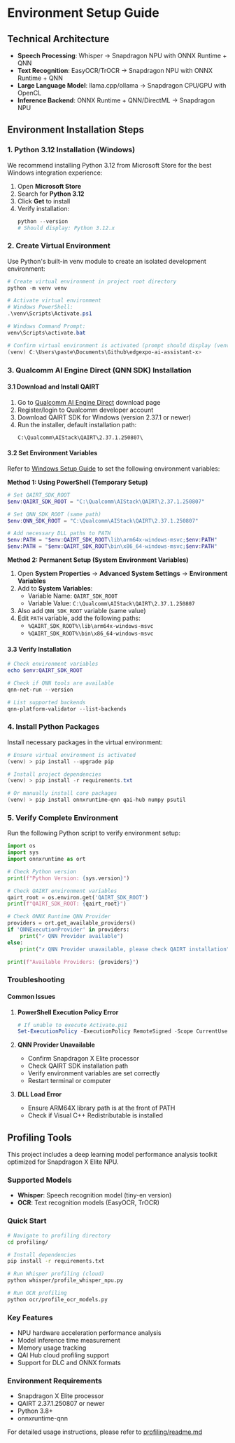 # Environment Setup Guide

## Technical Architecture

- **Speech Processing**: Whisper → Snapdragon NPU with ONNX Runtime + QNN
- **Text Recognition**: EasyOCR/TrOCR → Snapdragon NPU with ONNX Runtime + QNN  
- **Large Language Model**: llama.cpp/ollama → Snapdragon CPU/GPU with OpenCL
- **Inference Backend**: ONNX Runtime + QNN/DirectML → Snapdragon NPU

## Environment Installation Steps

### 1. Python 3.12 Installation (Windows)

We recommend installing Python 3.12 from Microsoft Store for the best Windows integration experience:

1. Open **Microsoft Store**
2. Search for **Python 3.12**
3. Click **Get** to install
4. Verify installation:
   ```powershell
   python --version
   # Should display: Python 3.12.x
   ```

### 2. Create Virtual Environment

Use Python's built-in venv module to create an isolated development environment:

```powershell
# Create virtual environment in project root directory
python -m venv venv

# Activate virtual environment
# Windows PowerShell:
.\venv\Scripts\Activate.ps1

# Windows Command Prompt:
venv\Scripts\activate.bat

# Confirm virtual environment is activated (prompt should display (venv))
(venv) C:\Users\paste\Documents\Github\edgexpo-ai-assistant-x>
```

### 3. Qualcomm AI Engine Direct (QNN SDK) Installation

#### 3.1 Download and Install QAIRT

1. Go to [Qualcomm AI Engine Direct](https://www.qualcomm.com/developer/software/neural-processing-sdk-for-ai) download page
2. Register/login to Qualcomm developer account
3. Download QAIRT SDK for Windows (version 2.37.1 or newer)
4. Run the installer, default installation path:
   ```
   C:\Qualcomm\AIStack\QAIRT\2.37.1.250807\
   ```

#### 3.2 Set Environment Variables

Refer to [Windows Setup Guide](https://docs.qualcomm.com/bundle/publicresource/topics/80-63442-50/windows_setup.html) to set the following environment variables:

**Method 1: Using PowerShell (Temporary Setup)**
```powershell
# Set QAIRT_SDK_ROOT
$env:QAIRT_SDK_ROOT = "C:\Qualcomm\AIStack\QAIRT\2.37.1.250807"

# Set QNN_SDK_ROOT (same path)
$env:QNN_SDK_ROOT = "C:\Qualcomm\AIStack\QAIRT\2.37.1.250807"

# Add necessary DLL paths to PATH
$env:PATH = "$env:QAIRT_SDK_ROOT\lib\arm64x-windows-msvc;$env:PATH"
$env:PATH = "$env:QAIRT_SDK_ROOT\bin\x86_64-windows-msvc;$env:PATH"
```

**Method 2: Permanent Setup (System Environment Variables)**
1. Open **System Properties** → **Advanced System Settings** → **Environment Variables**
2. Add to **System Variables**:
   - Variable Name: `QAIRT_SDK_ROOT`
   - Variable Value: `C:\Qualcomm\AIStack\QAIRT\2.37.1.250807`
3. Also add `QNN_SDK_ROOT` variable (same value)
4. Edit `PATH` variable, add the following paths:
   - `%QAIRT_SDK_ROOT%\lib\arm64x-windows-msvc`
   - `%QAIRT_SDK_ROOT%\bin\x86_64-windows-msvc`

#### 3.3 Verify Installation

```powershell
# Check environment variables
echo $env:QAIRT_SDK_ROOT

# Check if QNN tools are available
qnn-net-run --version

# List supported backends
qnn-platform-validator --list-backends
```

### 4. Install Python Packages

Install necessary packages in the virtual environment:

```powershell
# Ensure virtual environment is activated
(venv) > pip install --upgrade pip

# Install project dependencies
(venv) > pip install -r requirements.txt

# Or manually install core packages
(venv) > pip install onnxruntime-qnn qai-hub numpy psutil
```

### 5. Verify Complete Environment

Run the following Python script to verify environment setup:

```python
import os
import sys
import onnxruntime as ort

# Check Python version
print(f"Python Version: {sys.version}")

# Check QAIRT environment variables
qairt_root = os.environ.get('QAIRT_SDK_ROOT')
print(f"QAIRT_SDK_ROOT: {qairt_root}")

# Check ONNX Runtime QNN Provider
providers = ort.get_available_providers()
if 'QNNExecutionProvider' in providers:
    print("✓ QNN Provider available")
else:
    print("✗ QNN Provider unavailable, please check QAIRT installation")

print(f"Available Providers: {providers}")
```

### Troubleshooting

#### Common Issues

1. **PowerShell Execution Policy Error**
   ```powershell
   # If unable to execute Activate.ps1
   Set-ExecutionPolicy -ExecutionPolicy RemoteSigned -Scope CurrentUser
   ```

2. **QNN Provider Unavailable**
   - Confirm Snapdragon X Elite processor
   - Check QAIRT SDK installation path
   - Verify environment variables are set correctly
   - Restart terminal or computer

3. **DLL Load Error**
   - Ensure ARM64X library path is at the front of PATH
   - Check if Visual C++ Redistributable is installed

## Profiling Tools

This project includes a deep learning model performance analysis toolkit optimized for Snapdragon X Elite NPU.

### Supported Models
- **Whisper**: Speech recognition model (tiny-en version)
- **OCR**: Text recognition models (EasyOCR, TrOCR)

### Quick Start

```bash
# Navigate to profiling directory
cd profiling/

# Install dependencies
pip install -r requirements.txt

# Run Whisper profiling (cloud)
python whisper/profile_whisper_npu.py

# Run OCR profiling
python ocr/profile_ocr_models.py
```

### Key Features
- NPU hardware acceleration performance analysis
- Model inference time measurement
- Memory usage tracking
- QAI Hub cloud profiling support
- Support for DLC and ONNX formats

### Environment Requirements
- Snapdragon X Elite processor
- QAIRT 2.37.1.250807 or newer
- Python 3.8+
- onnxruntime-qnn

For detailed usage instructions, please refer to [profiling/readme.md](profiling/readme.md)